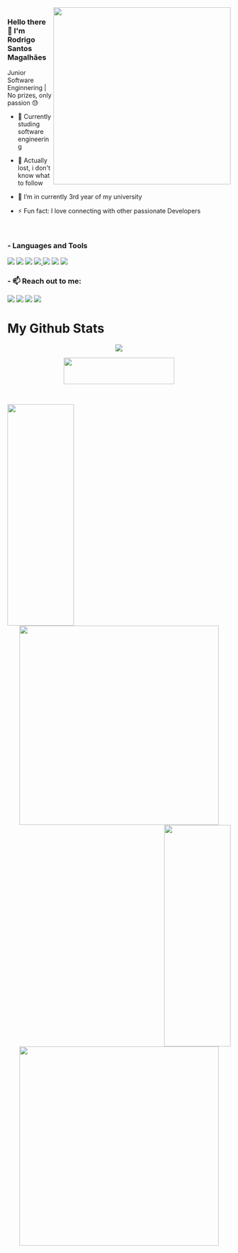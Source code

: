 <img  width=400 src="https://github.com/umershaikh123/umershaikh123/assets/42178214/e3773556-1d65-459a-bf7e-67394f753783"  align="right">
<p align="left">
 
### Hello there 👋 I'm Rodrigo Santos Magalhães
 
Junior Software Enginnering | No prizes, only passion 😓


- 🌱 Currently studing software engineering
 
- 👯 Actually lost, i don't know what to follow 
  
- 🔭 I’m in currently 3rd year of my university 
 
- ⚡ Fun fact: I love connecting with other passionate Developers
 


</p>



<br>
 

### - Languages and Tools

<span><img style="display:inline" src="https://img.icons8.com/color/50/000000/html-5.png"/></span>
<img style="display:inline" src="https://img.icons8.com/color/50/000000/css3.png"/>
<img style="display:inline" src="https://img.icons8.com/color/48/000000/javascript--v1.png"/>
<a href="https://www.java.com" target="_blank"> <img src="https://img.icons8.com/color/48/000000/java-coffee-cup-logo.png"/> </a>
<img src="https://img.icons8.com/fluency/48/undefined/python.png"/>
<img src="https://img.icons8.com/fluency/48/undefined/android-os.png"/>
<img src="https://img.icons8.com/color/48/000000/git.png"/>


 


### - 📫 Reach out to me:
 
[<img src="https://img.shields.io/badge/LinkedIn-0077B5?style=for-the-badge&logo=linkedin&logoColor=white" />](https://www.linkedin.com/in/rodrigo-magalhães-92a23920b/)
[<img src="https://img.shields.io/badge/Twitter-1DA1F2?style=for-the-badge&logo=twitter&logoColor=white" />]((https://twitter.com/Rodrsmg24))
[<img src="https://img.shields.io/badge/Gmail-D14836?style=for-the-badge&logo=gmail&logoColor=white" />](mailto:rodrigomgs28@gmail.com)
[<img src="https://img.shields.io/badge/Facebook-0077B5?style=for-the-badge&logo=facebook&logoColor=white" />](https://www.facebook.com/rsmagalhaes24/)

# My Github Stats

<p align="center">
 <img src="https://github-profile-trophy.vercel.app/?username=SuzukeBount&theme=darkhub&column=-1&margin-w=15&show_icons=true&rank_icon=github">
</p>


<p align="center">
<img width="250"  height="60" align="center" src="https://github.com/umershaikh123/umershaikh123/assets/42178214/df96a80f-eab5-469c-a0c3-a705c30ba42a"/>
</p>


<br>

 <p align="center">
 <img height="500" align="left" width="150" src="https://github.com/umershaikh123/umershaikh123/assets/42178214/5425529e-e2be-4198-a127-b9c6407179bf">

<img align="center"  width="450" src="https://github-readme-streak-stats.herokuapp.com/?user=SuzukeBount&theme=black-ice&show_icons=true&rank_icon=github"/>

<img height="500" align="right" width="150" src="https://github.com/umershaikh123/umershaikh123/assets/42178214/80c7dce6-4792-4370-826b-a60520b00c73">

</p>
 
  <p align="center">
<img align="center" width="450" src="https://github-readme-stats.vercel.app/api?username=SuzukeBount&show_icons=true&bg_color=141414&text_color=fff&title_color=00e6fe&icon_color=00e6fe"/>
 </p>






</p>
 
 






